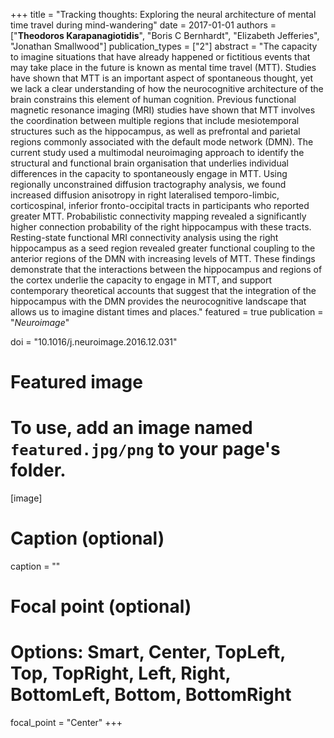 +++
title = "Tracking thoughts: Exploring the neural architecture of mental time travel during mind-wandering"
date = 2017-01-01
authors = ["**Theodoros Karapanagiotidis**", "Boris C Bernhardt", "Elizabeth Jefferies", "Jonathan Smallwood"]
publication_types = ["2"]
abstract = "The capacity to imagine situations that have already happened or fictitious events that may take place in the future is known as mental time travel (MTT). Studies have shown that MTT is an important aspect of spontaneous thought, yet we lack a clear understanding of how the neurocognitive architecture of the brain constrains this element of human cognition. Previous functional magnetic resonance imaging (MRI) studies have shown that MTT involves the coordination between multiple regions that include mesiotemporal structures such as the hippocampus, as well as prefrontal and parietal regions commonly associated with the default mode network (DMN). The current study used a multimodal neuroimaging approach to identify the structural and functional brain organisation that underlies individual differences in the capacity to spontaneously engage in MTT. Using regionally unconstrained diffusion tractography analysis, we found increased diffusion anisotropy in right lateralised temporo-limbic, corticospinal, inferior fronto-occipital tracts in participants who reported greater MTT. Probabilistic connectivity mapping revealed a significantly higher connection probability of the right hippocampus with these tracts. Resting-state functional MRI connectivity analysis using the right hippocampus as a seed region revealed greater functional coupling to the anterior regions of the DMN with increasing levels of MTT. These findings demonstrate that the interactions between the hippocampus and regions of the cortex underlie the capacity to engage in MTT, and support contemporary theoretical accounts that suggest that the integration of the hippocampus with the DMN provides the neurocognitive landscape that allows us to imagine distant times and places."
featured = true
publication = "*Neuroimage*"

doi = "10.1016/j.neuroimage.2016.12.031"

# Featured image
# To use, add an image named `featured.jpg/png` to your page's folder. 
[image]
  # Caption (optional)
  caption = ""

  # Focal point (optional)
  # Options: Smart, Center, TopLeft, Top, TopRight, Left, Right, BottomLeft, Bottom, BottomRight
  focal_point = "Center"
+++

<script type='text/javascript' src='https://d1bxh8uas1mnw7.cloudfront.net/assets/embed.js'></script>
<script async src="https://badge.dimensions.ai/badge.js" charset="utf-8"></script>


<div style="width: 100px; display: inline-block;" data-badge-popover="right" data-badge-type="donut" data-doi="10.1016/j.neuroimage.2016.12.031" data-hide-no-mentions="true" class="altmetric-embed"></div>
<div style="display: inline-block; margin-bottom: 4em; margin-right: 40em;" class="__dimensions_badge_embed__" data-doi="10.1016/j.neuroimage.2016.12.031" data-hide-zero-citations="true" data-style="small_circle" ></div>



